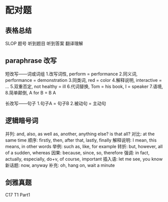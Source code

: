 # 配对题

## 表格总结

SLOP
题号
听到题目
听到答案
翻译理解

## paraphrase 改写

短改写——词或词组
1.改写词性, perform = performance
2.同义词, performance = demonstration
3.同类词, red = color
4.解释说明, interactive = ...
5.双重否定, not healthy = ill
6.代词替换, Tom = his book, I = speaker
7.语境,
8.简单颠倒, A for B = B A

长改写——句子
1.句子A = 句子B
2.被动句 = 主动句

## 逻辑暗号词

并列: and, also, as well as, another, anything else? is that all?
对比: at the same time
顺序: firstly, then, after that, lastly, finally
解释说明: I mean, this means, in other words
举例: such as, like, for example
转折: but, however, all of a sudden, whereas
因果: because, since, so, therefore
强调: in fact, actually, especially, do+v, of course, important
插入语: let me see, you know
新话题: now, anyway
补充: oh, hang on, wait a minute

## 剑雅真题

C17 T1 Part1




